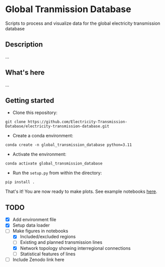 # Global Tranmission Database
Scripts to process and visualize data for the global electricity transmission database 

## Description
...

## What's here
...

## Getting started

- Clone this repository:

`git clone https://github.com/Electricity-Transmission-Database/electricity-transmission-database.git`

- Create a conda environment:

`conda create -n global_transmission_database python=3.11`

- Activate the environment:

`conda activate global_transmission_database`

- Run the `setup.py` from within the directory:

`pip install .`

That's it! You are now ready to make plots. See example notebooks [here]().

<!-- ### Scripts

#### `usa/ba-mapping.ipynb`
Creates centerpoints for each USA balancing authority (BA) based on the largest 
city in each BA. If no large city is found in the BA, then the geometric centerpoint 
is used. 

**Inputs** 
- `usa/ba-mapper.csv` - A user created mapper on how to name each BA in the USA
- `usa/world.geojson` - An automatically downloaded file specifying the BA geographic boundaries. See notebook for the source. 
- `usa/worldcities/worldcities.csv` - An automatically downloaded file giving geographic locations and populations of large cities around the world. See notebook for the source. 

**Outputs**
- `usa/usa-centerpoints.csv` - A file with the folloing columns: 
    - **code**: Unique 5 Letter code used to identify the region  
    - **country**: `United States` for all. Used when joining into master dataset 
    - **city**: City representing center point of BA. Empty if no city identified
    - **population**: Population of city representing center point of BA. Empty if no city identified
    - **x**: Longitude of the centerpoint 
    - **y**: Latitude of the centerpoint

#### `usa/ba-transmission.ipynb`

Estimates transmission capacity between each BA based on historical maximum flow rates.

**Inputs** 
- `usa/ba-mapper.csv` - A user created mapper on how to name each BA in the USA
- `usa/flows/xxx.csv` - Automatically downloaded datafiles (represented by `xxx`) giving historical transmission between BAs. The files contain hourly flow values in 6 month intervals. See the notebook for the datasource. 

**Outputs**
- `usa/usa-transmission-capacity.csv` - A file with the folloing columns: 
    - **TECHNOLOGY**: Unique name of transmission technology 
    - **From**: BA of flow from 
    - **To**: BA of flow to 
    - **Cap (MW) +**: Capacity in direction of From->To (Positive Number)
    - **Cap (MW) -**: Capacity in direction of From->To (Negative Number) -->


## TODO
- [x] Add environment file
- [x] Setup data loader
- [ ] Make figures in notebooks
    - [x] Included/excluded regions
    - [ ] Existing and planned transmission lines
    - [x] Network topology showing interregional connections
    - [ ] Statistical features of lines
- [ ] Include Zenodo link here
